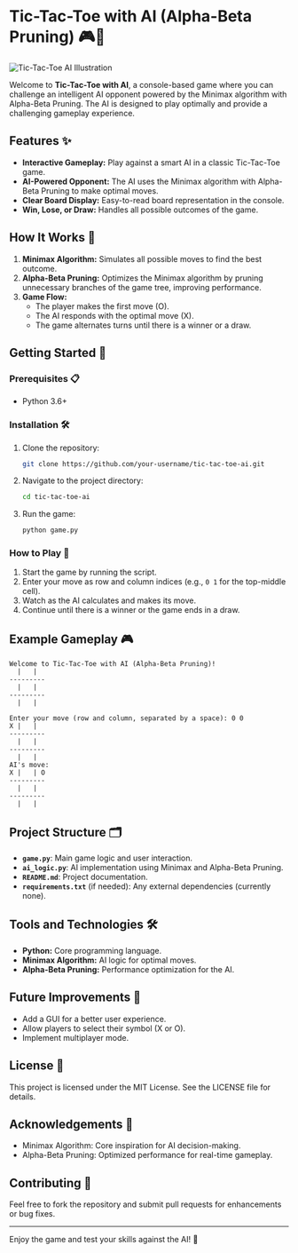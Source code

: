 



# Tic-Tac-Toe with AI (Alpha-Beta Pruning) 🎮🤖

![Tic-Tac-Toe AI Illustration](https://github.com/user-attachments/assets/944c6215-ac6f-4677-ad5e-a068e7d4b27d)

Welcome to **Tic-Tac-Toe with AI**, a console-based game where you can challenge an intelligent AI opponent powered by the Minimax algorithm with Alpha-Beta Pruning. The AI is designed to play optimally and provide a challenging gameplay experience.

## Features ✨
- **Interactive Gameplay:** Play against a smart AI in a classic Tic-Tac-Toe game.
- **AI-Powered Opponent:** The AI uses the Minimax algorithm with Alpha-Beta Pruning to make optimal moves.
- **Clear Board Display:** Easy-to-read board representation in the console.
- **Win, Lose, or Draw:** Handles all possible outcomes of the game.

## How It Works 🧠
1. **Minimax Algorithm:** Simulates all possible moves to find the best outcome.
2. **Alpha-Beta Pruning:** Optimizes the Minimax algorithm by pruning unnecessary branches of the game tree, improving performance.
3. **Game Flow:**
   - The player makes the first move (O).
   - The AI responds with the optimal move (X).
   - The game alternates turns until there is a winner or a draw.

## Getting Started 🚀

### Prerequisites 📋
- Python 3.6+

### Installation 🛠️
1. Clone the repository:
   ```bash
   git clone https://github.com/your-username/tic-tac-toe-ai.git
   ```
2. Navigate to the project directory:
   ```bash
   cd tic-tac-toe-ai
   ```
3. Run the game:
   ```bash
   python game.py
   ```

### How to Play 🎲
1. Start the game by running the script.
2. Enter your move as row and column indices (e.g., `0 1` for the top-middle cell).
3. Watch as the AI calculates and makes its move.
4. Continue until there is a winner or the game ends in a draw.

## Example Gameplay 🎮
```
Welcome to Tic-Tac-Toe with AI (Alpha-Beta Pruning)!
  |   |  
---------
  |   |  
---------
  |   |  

Enter your move (row and column, separated by a space): 0 0
X |   |  
---------
  |   |  
---------
  |   |  
AI's move:
X |   | O
---------
  |   |  
---------
  |   |  
```

## Project Structure 🗂️
- **`game.py`**: Main game logic and user interaction.
- **`ai_logic.py`**: AI implementation using Minimax and Alpha-Beta Pruning.
- **`README.md`**: Project documentation.
- **`requirements.txt`** (if needed): Any external dependencies (currently none).

## Tools and Technologies 🛠️
- **Python:** Core programming language.
- **Minimax Algorithm:** AI logic for optimal moves.
- **Alpha-Beta Pruning:** Performance optimization for the AI.

## Future Improvements 🔮
- Add a GUI for a better user experience.
- Allow players to select their symbol (X or O).
- Implement multiplayer mode.

## License 📄
This project is licensed under the MIT License. See the LICENSE file for details.

## Acknowledgements 🙌
- Minimax Algorithm: Core inspiration for AI decision-making.
- Alpha-Beta Pruning: Optimized performance for real-time gameplay.

## Contributing 🤝
Feel free to fork the repository and submit pull requests for enhancements or bug fixes.

---

Enjoy the game and test your skills against the AI! 🎉
